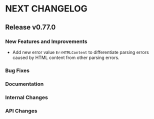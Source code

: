 # NEXT CHANGELOG

## Release v0.77.0

### New Features and Improvements

- Add new error value `ErrHTMLContent` to differentiate parsing errors caused by
  HTML content from other parsing errors.

### Bug Fixes

### Documentation

### Internal Changes

### API Changes
